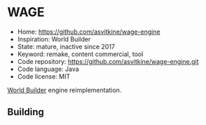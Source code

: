 # WAGE

- Home: https://github.com/asvitkine/wage-engine
- Inspiration: World Builder
- State: mature, inactive since 2017
- Keyword: remake, content commercial, tool
- Code repository: https://github.com/asvitkine/wage-engine.git
- Code language: Java
- Code license: MIT

[World Builder](https://en.wikipedia.org/wiki/World_Builder) engine reimplementation.

## Building
